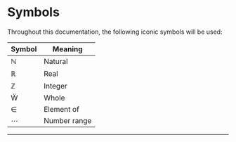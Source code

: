 <link rel="stylesheet" href="./assets/help.css"/>

# Symbols

Throughout this documentation, the following iconic symbols will be used:

| Symbol | Meaning |
|-|-|
| ℕ | Natural |
| ℝ | Real |
| ℤ | Integer |
| Ẅ | Whole |
| ∈ | Element of |
| ⋯ | Number range |

---